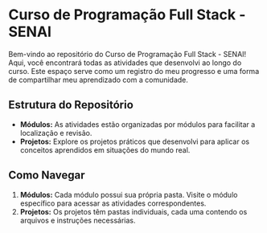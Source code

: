 # Curso de Programação Full Stack - SENAI

Bem-vindo ao repositório do Curso de Programação Full Stack - SENAI! Aqui, você encontrará todas as atividades que desenvolvi ao longo do curso. Este espaço serve como um registro do meu progresso e uma forma de compartilhar meu aprendizado com a comunidade.

## Estrutura do Repositório

- **Módulos:** As atividades estão organizadas por módulos para facilitar a localização e revisão.
- **Projetos:** Explore os projetos práticos que desenvolvi para aplicar os conceitos aprendidos em situações do mundo real.

## Como Navegar

1. **Módulos:** Cada módulo possui sua própria pasta. Visite o módulo específico para acessar as atividades correspondentes.
2. **Projetos:** Os projetos têm pastas individuais, cada uma contendo os arquivos e instruções necessárias.

